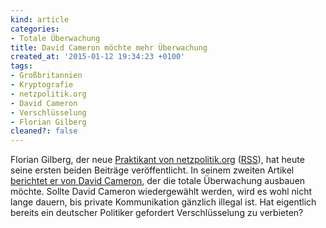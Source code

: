 ```yaml
---
kind: article
categories:
- Totale Überwachung
title: David Cameron möchte mehr Überwachung
created_at: '2015-01-12 19:34:23 +0100'
tags:
- Großbritannien
- Kryptografie
- netzpolitik.org
- David Cameron
- Verschlüsselung
- Florian Gilberg
cleaned?: false
---
```


Florian Gilberg, der neue [Praktikant von
netzpolitik.org](https://netzpolitik.org/author/floriang/)
([RSS](https://netzpolitik.org/author/floriang/feed/)), hat heute seine
ersten beiden Beiträge veröffentlicht. In seinem zweiten Artikel
[berichtet er von David
Cameron](https://netzpolitik.org/2015/whatsapp-co-in-england-bald-geblockt-cameron-kuendigt-ueberwachungsausbau-im-fall-seiner-wiederwahl-an/),
der die totale Überwachung ausbauen möchte. Sollte David Cameron
wiedergewählt werden, wird es wohl nicht lange dauern, bis private
Kommunikation gänzlich illegal ist. Hat eigentlich bereits ein deutscher
Politiker gefordert Verschlüsselung zu verbieten?
